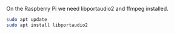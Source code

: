On the Raspberry Pi we need libportaudio2 and ffmpeg installed.
```bash
sudo apt update
sudo apt install libportaudio2
```